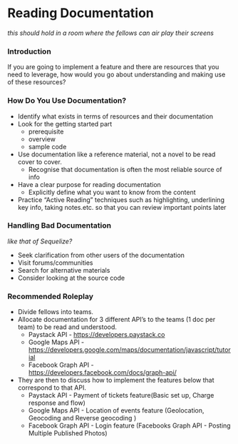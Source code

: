 # Reading Documentation

*this should hold in a room where the fellows can air play their screens*

### Introduction

If you are going to implement a feature and there are resources that you need to leverage, how would you go about understanding and making use of these resources?

### How Do You Use Documentation?

* Identify what exists in terms of resources and their documentation
* Look for the getting started part
    * prerequisite
    * overview
    * sample code
* Use documentation like a reference material, not a novel to be read cover to cover.
    * Recognise that documentation is often the most reliable source of info
* Have a clear purpose for reading documentation
    * Explicitly define what you want to know from the content
* Practice “Active Reading” techniques such as highlighting, underlining key info, taking notes.etc. so that you can review important points later

### Handling Bad Documentation

*like that of Sequelize?*

* Seek clarification from other users of the documentation
* Visit forums/communities
* Search for alternative materials
* Consider looking at the source code

### Recommended Roleplay

* Divide fellows into teams.
* Allocate documentation for 3 different API’s to the teams (1 doc per team) to be read and understood.
    * Paystack API - https://developers.paystack.co
    * Google Maps API - https://developers.google.com/maps/documentation/javascript/tutorial
    * Facebook Graph API - https://developers.facebook.com/docs/graph-api/
* They are then to discuss how to implement the features below that correspond to that API.
    * Paystack API - Payment of tickets feature(Basic set up, Charge response and flow)
    * Google Maps API - Location of events feature (Geolocation, Geocoding and Reverse geocoding )
    * Facebook Graph API - Login feature (Facebooks Graph API - Posting Multiple Published Photos) 